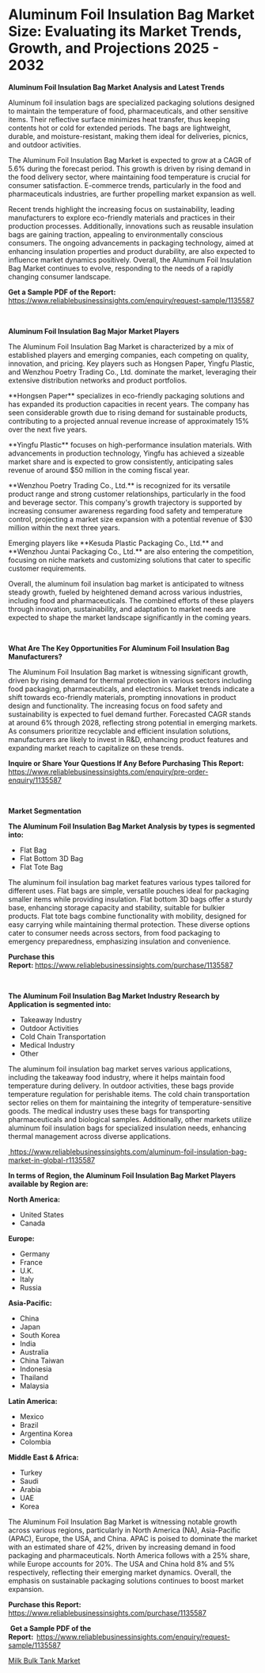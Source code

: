 <p><h1>Aluminum Foil Insulation Bag Market Size: Evaluating its Market Trends, Growth, and Projections 2025 - 2032</h1></p><p><strong>Aluminum Foil Insulation Bag Market Analysis and Latest Trends</strong></p>
<p><p>Aluminum foil insulation bags are specialized packaging solutions designed to maintain the temperature of food, pharmaceuticals, and other sensitive items. Their reflective surface minimizes heat transfer, thus keeping contents hot or cold for extended periods. The bags are lightweight, durable, and moisture-resistant, making them ideal for deliveries, picnics, and outdoor activities.</p><p>The Aluminum Foil Insulation Bag Market is expected to grow at a CAGR of 5.6% during the forecast period. This growth is driven by rising demand in the food delivery sector, where maintaining food temperature is crucial for consumer satisfaction. E-commerce trends, particularly in the food and pharmaceuticals industries, are further propelling market expansion as well. </p><p>Recent trends highlight the increasing focus on sustainability, leading manufacturers to explore eco-friendly materials and practices in their production processes. Additionally, innovations such as reusable insulation bags are gaining traction, appealing to environmentally conscious consumers. The ongoing advancements in packaging technology, aimed at enhancing insulation properties and product durability, are also expected to influence market dynamics positively. Overall, the Aluminum Foil Insulation Bag Market continues to evolve, responding to the needs of a rapidly changing consumer landscape.</p></p>
<p><strong>Get a Sample PDF of the Report:&nbsp;</strong> <a href="https://www.reliablebusinessinsights.com/enquiry/request-sample/1135587?utm_campaign=3113&utm_medium=2&utm_source=Github&utm_content=ia&utm_term=08032025&utm_id=aluminum-foil-insulation-bag">https://www.reliablebusinessinsights.com/enquiry/request-sample/1135587</a></p>
<p>&nbsp;</p>
<p><strong>Aluminum Foil Insulation Bag Major Market Players</strong></p>
<p><p>The Aluminum Foil Insulation Bag Market is characterized by a mix of established players and emerging companies, each competing on quality, innovation, and pricing. Key players such as Hongsen Paper, Yingfu Plastic, and Wenzhou Poetry Trading Co., Ltd. dominate the market, leveraging their extensive distribution networks and product portfolios.</p><p>**Hongsen Paper** specializes in eco-friendly packaging solutions and has expanded its production capacities in recent years. The company has seen considerable growth due to rising demand for sustainable products, contributing to a projected annual revenue increase of approximately 15% over the next five years.</p><p>**Yingfu Plastic** focuses on high-performance insulation materials. With advancements in production technology, Yingfu has achieved a sizeable market share and is expected to grow consistently, anticipating sales revenue of around $50 million in the coming fiscal year.</p><p>**Wenzhou Poetry Trading Co., Ltd.** is recognized for its versatile product range and strong customer relationships, particularly in the food and beverage sector. This company's growth trajectory is supported by increasing consumer awareness regarding food safety and temperature control, projecting a market size expansion with a potential revenue of $30 million within the next three years.</p><p>Emerging players like **Kesuda Plastic Packaging Co., Ltd.** and **Wenzhou Juntai Packaging Co., Ltd.** are also entering the competition, focusing on niche markets and customizing solutions that cater to specific customer requirements.</p><p>Overall, the aluminum foil insulation bag market is anticipated to witness steady growth, fueled by heightened demand across various industries, including food and pharmaceuticals. The combined efforts of these players through innovation, sustainability, and adaptation to market needs are expected to shape the market landscape significantly in the coming years.</p></p>
<p>&nbsp;</p>
<p><strong>What Are The Key Opportunities For Aluminum Foil Insulation Bag Manufacturers?</strong></p>
<p><p>The Aluminum Foil Insulation Bag market is witnessing significant growth, driven by rising demand for thermal protection in various sectors including food packaging, pharmaceuticals, and electronics. Market trends indicate a shift towards eco-friendly materials, prompting innovations in product design and functionality. The increasing focus on food safety and sustainability is expected to fuel demand further. Forecasted CAGR stands at around 6% through 2028, reflecting strong potential in emerging markets. As consumers prioritize recyclable and efficient insulation solutions, manufacturers are likely to invest in R&D, enhancing product features and expanding market reach to capitalize on these trends.</p></p>
<p><strong>Inquire or Share Your Questions If Any Before Purchasing This Report:</strong> <a href="https://www.reliablebusinessinsights.com/enquiry/pre-order-enquiry/1135587?utm_campaign=3113&utm_medium=2&utm_source=Github&utm_content=ia&utm_term=08032025&utm_id=aluminum-foil-insulation-bag">https://www.reliablebusinessinsights.com/enquiry/pre-order-enquiry/1135587</a></p>
<p>&nbsp;</p>
<p><strong>Market Segmentation</strong></p>
<p><strong>The Aluminum Foil Insulation Bag Market Analysis by types is segmented into:</strong></p>
<p><ul><li>Flat Bag</li><li>Flat Bottom 3D Bag</li><li>Flat Tote Bag</li></ul></p>
<p><p>The aluminum foil insulation bag market features various types tailored for different uses. Flat bags are simple, versatile pouches ideal for packaging smaller items while providing insulation. Flat bottom 3D bags offer a sturdy base, enhancing storage capacity and stability, suitable for bulkier products. Flat tote bags combine functionality with mobility, designed for easy carrying while maintaining thermal protection. These diverse options cater to consumer needs across sectors, from food packaging to emergency preparedness, emphasizing insulation and convenience.</p></p>
<p><strong>Purchase this Report:&nbsp;</strong><a href="https://www.reliablebusinessinsights.com/purchase/1135587?utm_campaign=3113&utm_medium=2&utm_source=Github&utm_content=ia&utm_term=08032025&utm_id=aluminum-foil-insulation-bag">https://www.reliablebusinessinsights.com/purchase/1135587</a></p>
<p>&nbsp;</p>
<p><strong>The Aluminum Foil Insulation Bag Market Industry Research by Application is segmented into:</strong></p>
<p><ul><li>Takeaway Industry</li><li>Outdoor Activities</li><li>Cold Chain Transportation</li><li>Medical Industry</li><li>Other</li></ul></p>
<p><p>The aluminum foil insulation bag market serves various applications, including the takeaway food industry, where it helps maintain food temperature during delivery. In outdoor activities, these bags provide temperature regulation for perishable items. The cold chain transportation sector relies on them for maintaining the integrity of temperature-sensitive goods. The medical industry uses these bags for transporting pharmaceuticals and biological samples. Additionally, other markets utilize aluminum foil insulation bags for specialized insulation needs, enhancing thermal management across diverse applications.</p></p>
<p><a href="https://www.reliablebusinessinsights.com/aluminum-foil-insulation-bag-market-in-global-r1135587?utm_campaign=3113&utm_medium=2&utm_source=Github&utm_content=ia&utm_term=08032025&utm_id=aluminum-foil-insulation-bag">&nbsp;https://www.reliablebusinessinsights.com/aluminum-foil-insulation-bag-market-in-global-r1135587</a></p>
<p><strong>In terms of Region, the Aluminum Foil Insulation Bag Market Players available by Region are:</strong></p>
<p>
    <p> <strong> North America: </strong>
        <ul>
            <li>United States</li>
            <li>Canada</li>
        </ul>
        </p> 
    <p> <strong> Europe: </strong>
        <ul>
            <li>Germany</li>
            <li>France</li>
            <li>U.K.</li>
            <li>Italy</li>
            <li>Russia</li>
        </ul>
        </p> 
    <p> <strong> Asia-Pacific: </strong>
        <ul>
            <li>China</li>
            <li>Japan</li>
            <li>South Korea</li>
            <li>India</li>
            <li>Australia</li>
            <li>China Taiwan</li>
            <li>Indonesia</li>
            <li>Thailand</li>
            <li>Malaysia</li>
        </ul>
        </p> 
    <p> <strong> Latin America: </strong>
        <ul>
            <li>Mexico</li>
            <li>Brazil</li>
            <li>Argentina Korea</li>
            <li>Colombia</li>
        </ul>
        </p> 
    <p> <strong> Middle East & Africa: </strong>
        <ul>
            <li>Turkey</li>
            <li>Saudi</li>
            <li>Arabia</li>
            <li>UAE</li>
            <li>Korea</li>
        </ul>
    </p>
    </p>
<p><p>The Aluminum Foil Insulation Bag Market is witnessing notable growth across various regions, particularly in North America (NA), Asia-Pacific (APAC), Europe, the USA, and China. APAC is poised to dominate the market with an estimated share of 42%, driven by increasing demand in food packaging and pharmaceuticals. North America follows with a 25% share, while Europe accounts for 20%. The USA and China hold 8% and 5% respectively, reflecting their emerging market dynamics. Overall, the emphasis on sustainable packaging solutions continues to boost market expansion.</p></p>
<p><strong>Purchase this Report: </strong><a href="https://www.reliablebusinessinsights.com/purchase/1135587?utm_campaign=3113&utm_medium=2&utm_source=Github&utm_content=ia&utm_term=08032025&utm_id=aluminum-foil-insulation-bag">https://www.reliablebusinessinsights.com/purchase/1135587</a></p>
<p>&nbsp;<strong>Get a Sample PDF of the Report:&nbsp;&nbsp;</strong><a href="https://www.reliablebusinessinsights.com/enquiry/request-sample/1135587?utm_campaign=3113&utm_medium=2&utm_source=Github&utm_content=ia&utm_term=08032025&utm_id=aluminum-foil-insulation-bag">https://www.reliablebusinessinsights.com/enquiry/request-sample/1135587</a></p>
<p><strong></strong></p>
<p><p><a href="https://github.com/donkalucine10/Market-Research-Report-List-1/blob/main/milk-bulk-tank-market.md?utm_campaign=3113&utm_medium=2&utm_source=Github&utm_content=ia&utm_term=08032025&utm_id=aluminum-foil-insulation-bag">Milk Bulk Tank Market</a></p></p>